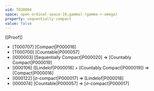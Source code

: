 ```yaml
---
uid: T020804
space: open-ordinal-space-[0,gamma)-(gamma-<-omega)
property: sequentially-compact
value: false
---
```

[[Proof]]

* [T000707] [Compact|P000016]
* [T000700] [Countable|P000057]
* [I000003] [Sequentially Compact|P000020] => [Countably Compact|P000019]
* [I000106] ([Lindelof|P000018] + [Countably Compact|P000019]) => [Compact|P000016]
* [I000122] [$\sigma$-compact|P000017] => [Lindelof|P000018]
* [I000074] [Countable|P000057] => [$\sigma$-compact|P000017]

